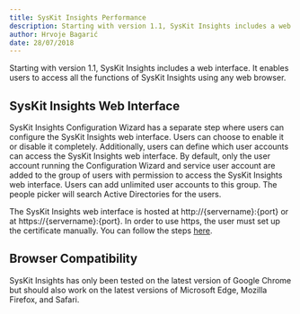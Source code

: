 ```yaml
---
title: SysKit Insights Performance 
description: Starting with version 1.1, SysKit Insights includes a web interface. It enables users to access all the functions of SysKit Insights using any web browser.
author: Hrvoje Bagarić
date: 28/07/2018
---
```


Starting with version 1.1, SysKit Insights includes a web interface. It enables users to access all the functions of SysKit Insights using any web browser.

## SysKit Insights Web Interface 

SysKit Insights Configuration Wizard has a separate step where users can configure the SysKit Insights web interface. Users can choose to enable it or disable it completely. Additionally, users can define which user accounts can access the SysKit Insights web interface. By default, only the user account running the Configuration Wizard and service user account are added to the group of users with permission to access the SysKit Insights web interface. Users can add unlimited user accounts to this group. The people picker will search Active Directories for the users. 

The SysKit Insights web interface is hosted at http://{servername}:{port} or at https://{servername}:{port}. In order to use https, the user must set up the certificate manually. You can follow the steps [here](#internal/how-to/set-up-https).

## Browser Compatibility

SysKit Insights has only been tested on the latest version of Google Chrome but should also work on the latest versions of Microsoft Edge, Mozilla Firefox, and Safari.


